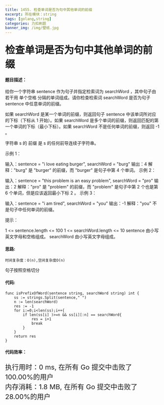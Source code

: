 ```yaml
---
title: 1455. 检查单词是否为句中其他单词的前缀
excerpt: 所在模块：string
tags: [golang,string]
categories: 力扣刷题
banner_img: /img/壁纸.jpg
---
```


### <font size=6px>检查单词是否为句中其他单词的前缀</font>

#### 题目描述：

给你一个字符串 sentence 作为句子并指定检索词为 searchWord ，其中句子由若干用 单个空格 分隔的单词组成。请你检查检索词 searchWord 是否为句子 sentence 中任意单词的前缀。

如果 searchWord 是某一个单词的前缀，则返回句子 sentence 中该单词所对应的下标（下标从 1 开始）。如果 searchWord 是多个单词的前缀，则返回匹配的第一个单词的下标（最小下标）。如果 searchWord 不是任何单词的前缀，则返回 -1 。

字符串 s 的 前缀 是 s 的任何前导连续子字符串。

 

示例 1：

输入：sentence = "i love eating burger", searchWord = "burg"
输出：4
解释："burg" 是 "burger" 的前缀，而 "burger" 是句子中第 4 个单词。
示例 2：

输入：sentence = "this problem is an easy problem", searchWord = "pro"
输出：2
解释："pro" 是 "problem" 的前缀，而 "problem" 是句子中第 2 个也是第 6 个单词，但是应该返回最小下标 2 。
示例 3：

输入：sentence = "i am tired", searchWord = "you"
输出：-1
解释："you" 不是句子中任何单词的前缀。

 

提示：

1 <= sentence.length <= 100
1 <= searchWord.length <= 10
sentence 由小写英文字母和空格组成。
searchWord 由小写英文字母组成。

#### 思路:

```
时间复杂度：O(n),空间复杂度O(n)
```

句子按照空格切分

#### 代码:

```golang
func isPrefixOfWord(sentence string, searchWord string) int {
    ss := strings.Split(sentence," ")
    n := len(searchWord)
    res := -1
    for i:=0;i<len(ss);i++{
        if len(ss[i] )>=n && ss[i][:n] == searchWord{
            res = i+1
            break
        }
    }
    return res
}
```

#### 代码效率：

<p class="note note-primary"; style="font-size:22px">
   执行用时：0 ms, 在所有 Go 提交中击败了100.00%的用户<br>
   内存消耗：1.8 MB, 在所有 Go 提交中击败了28.00%的用户
</p>

